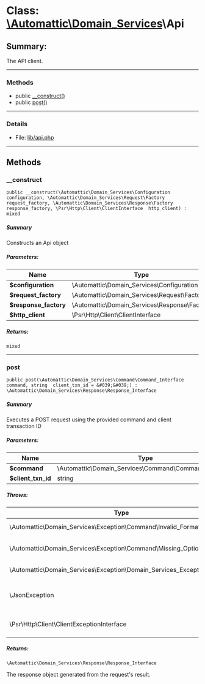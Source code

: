 # Class: [\Automattic](../namespaces/automattic.md)[\Domain_Services](../namespaces/automattic-domain-services.md)\Api

## Summary:

The API client.


---

### Methods

* public [__construct()](#method___construct)
* public [post()](#method_post)

---

### Details

* File: [lib/api.php](../../lib/api.php)

---

## Methods

<a id="method___construct"></a>
### __construct

```
public __construct(\Automattic\Domain_Services\Configuration  configuration, \Automattic\Domain_Services\Request\Factory  request_factory, \Automattic\Domain_Services\Response\Factory  response_factory, \Psr\Http\Client\ClientInterface  http_client) : mixed
```

##### Summary

Constructs an Api object

##### Parameters:

| Name | Type | Default |
|------|------|---------|
| **$configuration** | \Automattic\Domain_Services\Configuration |  |
| **$request_factory** | \Automattic\Domain_Services\Request\Factory |  |
| **$response_factory** | \Automattic\Domain_Services\Response\Factory |  |
| **$http_client** | \Psr\Http\Client\ClientInterface |  |

##### Returns:

```
mixed
```

---

<a id="method_post"></a>
### post

```
public post(\Automattic\Domain_Services\Command\Command_Interface  command, string  client_txn_id = &#039;&#039;) : \Automattic\Domain_Services\Response\Response_Interface
```

##### Summary

Executes a POST request using the provided command and client transaction ID

##### Parameters:

| Name | Type | Default |
|------|------|---------|
| **$command** | \Automattic\Domain_Services\Command\Command_Interface |  |
| **$client_txn_id** | string | &#039;&#039; |

##### Throws:

| Type | Description |
|------|-------------|
| \Automattic\Domain_Services\Exception\Command\Invalid_Format_Exception | If the command's format is invalid. |
| \Automattic\Domain_Services\Exception\Command\Missing_Option_Exception | If a required option is missing from the command. |
| \Automattic\Domain_Services\Exception\Domain_Services_Exception | If an internal error occurs. |
| \JsonException | If there's an error while encoding/decoding JSON. |
| \Psr\Http\Client\ClientExceptionInterface | If there's an error while sending the request. |

##### Returns:

```
\Automattic\Domain_Services\Response\Response_Interface
```
The response object generated from the request&#039;s result.
